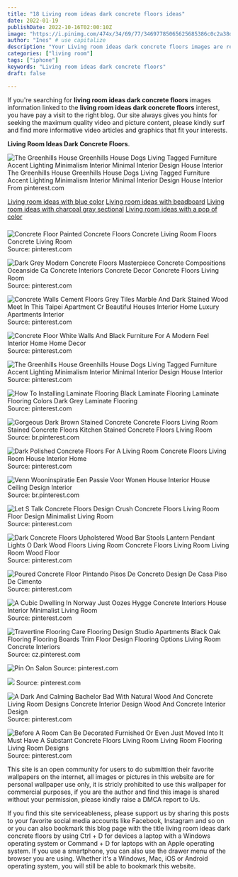 ```yaml
---
title: "18 Living room ideas dark concrete floors ideas"
date: 2022-01-19
publishDate: 2022-10-16T02:00:10Z
image: "https://i.pinimg.com/474x/34/69/77/34697785065625685386c0c2a38d2397.jpg"
author: "Ines" # use capitalize
description: "Your Living room ideas dark concrete floors images are ready in this website. Living room ideas dark concrete floors are a topic that is being searched for and liked by netizens now. You can Download the Living room ideas dark concrete floors files here. Download all free images."
categories: ["living room"]
tags: ["iphone"]
keywords: "Living room ideas dark concrete floors"
draft: false

---
```


If you're searching for **living room ideas dark concrete floors** images information linked to the **living room ideas dark concrete floors** interest, you have pay a visit to the right  blog.  Our site always  gives you  hints  for seeking  the maximum  quality video and picture  content, please kindly surf and find more informative video articles and graphics  that fit your interests.

**Living Room Ideas Dark Concrete Floors**. 

![The Greenhills House Greenhills House Dogs Living Tagged Furniture Accent Lighting Minimalism Interior Minimal Interior Design House Interior](https://i.pinimg.com/736x/a8/fe/ea/a8feeab461e1cdafc4c95347316a94a5.jpg "The Greenhills House Greenhills House Dogs Living Tagged Furniture Accent Lighting Minimalism Interior Minimal Interior Design House Interior")
The Greenhills House Greenhills House Dogs Living Tagged Furniture Accent Lighting Minimalism Interior Minimal Interior Design House Interior From pinterest.com

[Living room ideas with blue color](/living-room-ideas-with-blue-color/)
[Living room ideas with beadboard](/living-room-ideas-with-beadboard/)
[Living room ideas with charcoal gray sectional](/living-room-ideas-with-charcoal-gray-sectional/)
[Living room ideas with a pop of color](/living-room-ideas-with-a-pop-of-color/)



### 

 


![Concrete Floor Painted Concrete Floors Concrete Living Room Floors Concrete Living Room](https://i.pinimg.com/originals/dc/9b/e2/dc9be2492867dc4aa2c889b197a04b7f.jpg "Concrete Floor Painted Concrete Floors Concrete Living Room Floors Concrete Living Room")
Source: pinterest.com

 

![Dark Grey Modern Concrete Floors Masterpiece Concrete Compositions Oceanside Ca Concrete Interiors Concrete Decor Concrete Floors Living Room](https://i.pinimg.com/originals/86/d6/20/86d620adae97af499fc181ca1fc7734c.jpg "Dark Grey Modern Concrete Floors Masterpiece Concrete Compositions Oceanside Ca Concrete Interiors Concrete Decor Concrete Floors Living Room")
Source: pinterest.com

 

![Concrete Walls Cement Floors Grey Tiles Marble And Dark Stained Wood Meet In This Taipei Apartment Cr Beautiful Houses Interior Home Luxury Apartments Interior](https://i.pinimg.com/564x/52/43/1d/52431d47b89c52426fa1170fb5d9da16.jpg "Concrete Walls Cement Floors Grey Tiles Marble And Dark Stained Wood Meet In This Taipei Apartment Cr Beautiful Houses Interior Home Luxury Apartments Interior")
Source: pinterest.com

 

![Concrete Floor White Walls And Black Furniture For A Modern Feel Interior Home Home Decor](https://i.pinimg.com/474x/59/ce/59/59ce59620e95eec0910f72c3eb8b0789--minimalist-interior-minimalist-lifestyle.jpg "Concrete Floor White Walls And Black Furniture For A Modern Feel Interior Home Home Decor")
Source: pinterest.com

 

![The Greenhills House Greenhills House Dogs Living Tagged Furniture Accent Lighting Minimalism Interior Minimal Interior Design House Interior](https://i.pinimg.com/736x/a8/fe/ea/a8feeab461e1cdafc4c95347316a94a5.jpg "The Greenhills House Greenhills House Dogs Living Tagged Furniture Accent Lighting Minimalism Interior Minimal Interior Design House Interior")
Source: pinterest.com

 

![How To Installing Laminate Flooring Black Laminate Flooring Laminate Flooring Colors Dark Grey Laminate Flooring](https://i.pinimg.com/736x/0a/fb/dc/0afbdc61758b520190a62f5c15b3b43d--dark-grey-laminate-flooring-gray-floor.jpg "How To Installing Laminate Flooring Black Laminate Flooring Laminate Flooring Colors Dark Grey Laminate Flooring")
Source: pinterest.com

 

![Gorgeous Dark Brown Stained Concrete Concrete Floors Living Room Stained Concrete Floors Kitchen Stained Concrete Floors Living Room](https://i.pinimg.com/originals/d5/e0/9b/d5e09b07d5d737fd5c3a10c418dfaea0.jpg "Gorgeous Dark Brown Stained Concrete Concrete Floors Living Room Stained Concrete Floors Kitchen Stained Concrete Floors Living Room")
Source: br.pinterest.com

 

![Dark Polished Concrete Floors For A Living Room Concrete Floors Living Room House Interior Home](https://i.pinimg.com/originals/83/ef/42/83ef42f433e8c440c20e2854fc2a9d60.jpg "Dark Polished Concrete Floors For A Living Room Concrete Floors Living Room House Interior Home")
Source: pinterest.com

 

![Venn Wooninspiratie Een Passie Voor Wonen House Interior House Ceiling Design Interior](https://i.pinimg.com/originals/bd/bb/b9/bdbbb94a8b85d984f4e394da445bce9a.jpg "Venn Wooninspiratie Een Passie Voor Wonen House Interior House Ceiling Design Interior")
Source: br.pinterest.com

 

![Let S Talk Concrete Floors Design Crush Concrete Floors Living Room Floor Design Minimalist Living Room](https://i.pinimg.com/originals/9c/e0/57/9ce0578c172ba191b5106099aa1c62f1.jpg "Let S Talk Concrete Floors Design Crush Concrete Floors Living Room Floor Design Minimalist Living Room")
Source: pinterest.com

 

![Dark Concrete Floors Upholstered Wood Bar Stools Lantern Pendant Lights O Dark Wood Floors Living Room Concrete Floors Living Room Living Room Wood Floor](https://i.pinimg.com/originals/85/7a/be/857abe512baff8f98d9b040531c3cc8b.jpg "Dark Concrete Floors Upholstered Wood Bar Stools Lantern Pendant Lights O Dark Wood Floors Living Room Concrete Floors Living Room Living Room Wood Floor")
Source: pinterest.com

 

![Poured Concrete Floor Pintando Pisos De Concreto Design De Casa Piso De Cimento](https://i.pinimg.com/originals/ee/54/1a/ee541a0d5e14b38f77276291042f9621.jpg "Poured Concrete Floor Pintando Pisos De Concreto Design De Casa Piso De Cimento")
Source: pinterest.com

 

![A Cubic Dwelling In Norway Just Oozes Hygge Concrete Interiors House Interior Minimalist Living Room](https://i.pinimg.com/originals/8a/51/d2/8a51d2f93bef1b1326a8f65011816d04.jpg "A Cubic Dwelling In Norway Just Oozes Hygge Concrete Interiors House Interior Minimalist Living Room")
Source: pinterest.com

 

![Travertine Flooring Care Flooring Design Studio Apartments Black Oak Flooring Flooring Boards Trim Floor Design Flooring Options Living Room Concrete Interiors](https://i.pinimg.com/originals/3c/4f/a4/3c4fa412298c0a4f899f3f7a3f2656c4.jpg "Travertine Flooring Care Flooring Design Studio Apartments Black Oak Flooring Flooring Boards Trim Floor Design Flooring Options Living Room Concrete Interiors")
Source: cz.pinterest.com

 

![Pin On Salon](https://i.pinimg.com/originals/b4/7a/9f/b47a9f4dd70079d584690dff3abc5065.jpg "Pin On Salon")
Source: pinterest.com

 

![](https://i.pinimg.com/originals/60/2b/9d/602b9d37f1a4677afbb744c13dfe1a0d.jpg "")
Source: pinterest.com

 

![A Dark And Calming Bachelor Bad With Natural Wood And Concrete Living Room Designs Concrete Interior Design Wood And Concrete Interior Design](https://i.pinimg.com/736x/e6/d4/ab/e6d4ab34e7b25025a7d88cf968292d8a--gray-rooms-home-designing.jpg "A Dark And Calming Bachelor Bad With Natural Wood And Concrete Living Room Designs Concrete Interior Design Wood And Concrete Interior Design")
Source: pinterest.com

 

![Before A Room Can Be Decorated Furnished Or Even Just Moved Into It Must Have A Substant Concrete Floors Living Room Living Room Flooring Living Room Designs](https://i.pinimg.com/474x/34/69/77/34697785065625685386c0c2a38d2397.jpg "Before A Room Can Be Decorated Furnished Or Even Just Moved Into It Must Have A Substant Concrete Floors Living Room Living Room Flooring Living Room Designs")
Source: pinterest.com

 

This site is an open community for users to do submittion their favorite wallpapers on the internet, all images or pictures in this website are for personal wallpaper use only, it is stricly prohibited to use this wallpaper for commercial purposes, if you are the author and find this image is shared without your permission, please kindly raise a DMCA report to Us.

If you find this site serviceableness, please support us by sharing this posts to your favorite social media accounts like Facebook, Instagram and so on or you can also bookmark this blog page with the title living room ideas dark concrete floors by using Ctrl + D for devices a laptop with a Windows operating system or Command + D for laptops with an Apple operating system. If you use a smartphone, you can also use the drawer menu of the browser you are using. Whether it's a Windows, Mac, iOS or Android operating system, you will still be able to bookmark this website.
